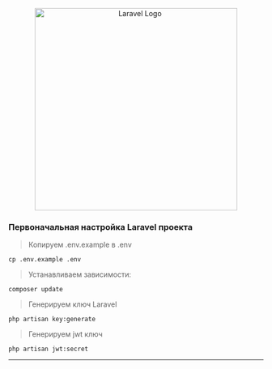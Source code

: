<p align="center"><a href="https://laravel.com" target="_blank"><img src="https://raw.githubusercontent.com/laravel/art/master/logo-lockup/5%20SVG/2%20CMYK/1%20Full%20Color/laravel-logolockup-cmyk-red.svg" width="400" alt="Laravel Logo"></a></p>


### Первоначальная настройка Laravel проекта
> Копируем .env.example в .env

```
cp .env.example .env
```
> Устанавливаем зависимости:
```
composer update
```
> Генерируем ключ Laravel
```
php artisan key:generate
```
> Генерируем jwt ключ
```
php artisan jwt:secret
```
---
